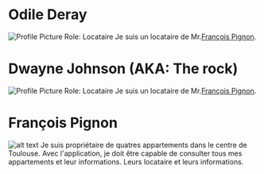 # Odile Deray

![Profile Picture](src/Odile.png)
Role: Locataire
Je suis un locataire de Mr.[François Pignon](#françois-pignon).


# Dwayne Johnson (AKA: The rock)

![Profile Picture](./src/Brice.png)
Role: Locataire
Je suis un locataire de Mr.[François Pignon](#françois-pignon).

# François Pignon

![alt text](src/François.png)
Je suis propriétaire de quatres appartements dans le centre de Toulouse.
Avec l'application, je doit être capable de consulter tous mes appartements et leur informations. Leurs locataire et leurs informations.
